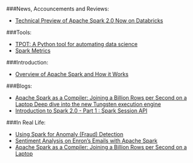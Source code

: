 ###News, Accouncements and Reviews:
* [Technical Preview of Apache Spark 2.0 Now on Databricks](https://databricks.com/blog/2016/05/11/apache-spark-2-0-technical-preview-easier-faster-and-smarter.html)

###Tools:
* [TPOT: A Python tool for automating data science](http://www.randalolson.com/2016/05/08/tpot-a-python-tool-for-automating-data-science/)
* [Spark Metrics](https://github.com/groupon/spark-metrics)

###Introduction:
* [Overview of Apache Spark and How it Works](http://www.51zero.com/blog/overview-of-apache-spark-and-how-it-works)

###Blogs:
* [Apache Spark as a Compiler: Joining a Billion Rows per Second on a Laptop
Deep dive into the new Tungsten execution engine](https://databricks.com/blog/2016/05/23/apache-spark-as-a-compiler-joining-a-billion-rows-per-second-on-a-laptop.html)
* [Introduction to Spark 2.0 - Part 1 : Spark Session API](http://blog.madhukaraphatak.com/introduction-to-spark-two-part-1/)

###In Real Life:
* [Using Spark for Anomaly (Fraud) Detection](https://micvog.com/2016/05/21/using-spark-for-anomaly-fraud-detection/)
* [Sentiment Analysis on Enron’s Emails with Apache Spark](http://mammothdata.com/sentiment-analysis-on-enrons-emails-with-apache-spark/)
* [Apache Spark as a Compiler: Joining a Billion Rows per Second on a Laptop](https://databricks.com/blog/2016/05/23/apache-spark-as-a-compiler-joining-a-billion-rows-per-second-on-a-laptop.html)

